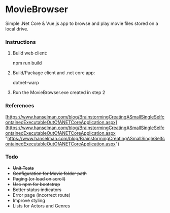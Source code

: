 # MovieBrowser

Simple .Net Core & Vue.js app to browse and play movie files stored on a local drive.

### Instructions ###
1. Build web client:

    npm run build

2. Build/Package client and .net core app:

    dotnet-warp

3. Run the MovieBrowser.exe created in step 2

### References ###
[https://www.hanselman.com/blog/BrainstormingCreatingASmallSingleSelfcontainedExecutableOutOfANETCoreApplication.aspx](https://www.hanselman.com/blog/BrainstormingCreatingASmallSingleSelfcontainedExecutableOutOfANETCoreApplication.aspx "https://www.hanselman.com/blog/BrainstormingCreatingASmallSingleSelfcontainedExecutableOutOfANETCoreApplication.aspx")

### Todo ###
- <del>Unit Tests</del>
- <del>Configuration for Movie folder path</del>
- <del>Paging (or load on scroll)</del>
- <del>Use npm for bootstrap</del>
- <del>Better status indicators</del>
- Error page (incorrect route)
- Improve styling
- Lists for Actors and Genres